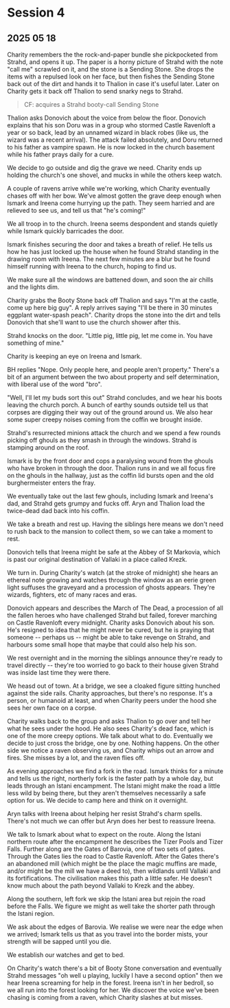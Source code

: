 # Session 4
## 2025 05 18

Charity remembers the the rock-and-paper bundle she pickpocketed from Strahd, and opens it up. The paper is a horny picture of Strahd with the note "call me" scrawled on it, and the stone is a Sending Stone. She drops the items with a repulsed look on her face, but then fishes the Sending Stone back out of the dirt and hands it to Thalion in case it's useful later. Later on Charity gets it back off Thalion to send snarky negs to Strahd.

> CF: acquires a Strahd booty-call Sending Stone

Thalion asks Donovich about the voice from below the floor. Donovich explains that his son Doru was in a group who stormed Castle Ravenloft a year or so back, lead by an unnamed wizard in black robes (like us, the wizard was a recent arrival). The attack failed absolutely, and Doru returned to his father as vampire spawn. He is now locked in the church basement while his father prays daily for a cure.

We decide to go outside and dig the grave we need. Charity ends up holding the church's one shovel, and mucks in while the others keep watch.

A couple of ravens arrive while we're working, which Charity eventually chases off with her bow. We've almost gotten the grave deep enough when Ismark and Ireena come hurrying up the path. They seem harried and are relieved to see us, and tell us that "he's coming!"

We all troop in to the church. Ireena seems despondent and stands quietly while Ismark quickly barricades the door.

Ismark finishes securing the door and takes a breath of relief. He tells us how he has just locked up the house when he found Strahd standing in the drawing room with Ireena. The next few minutes are a blur but he found himself running with Ireena to the church, hoping to find us.

We make sure all the windows are battened down, and soon the air chills and the lights dim.

Charity grabs the Booty Stone back off Thalion and says "I'm at the castle, come up here big guy". A reply arrives saying "I'll be there in 30 minutes eggplant water-spash peach". Charity drops the stone into the dirt and tells Donovich that she'll want to use the church shower after this.

Strahd knocks on the door. "Little pig, little pig, let me come in. You have something of mine."

Charity is keeping an eye on Ireena and Ismark.

BH replies "Nope. Only people here, and people aren't property." There's a bit of an argument between the two about property and self determination, with liberal use of the word "bro".

"Well, I'll let my buds sort this out" Strahd concludes, and we hear his boots leaving the church porch. A bunch of earthy sounds outside tell us that corpses are digging their way out of the ground around us. We also hear some super creepy noises coming from the coffin we brought inside.

Strahd's resurrected minions attack the church and we spend a few rounds picking off ghouls as they smash in through the windows. Strahd is stamping around on the roof.

Ismark is by the front door and cops a paralysing wound from the ghouls who have broken in through the door. Thalion runs in and we all focus fire on the ghouls in the hallway, just as the coffin lid bursts open and the old burghermeister enters the fray.

We eventually take out the last few ghouls, including Ismark and Ireena's dad, and Strahd gets grumpy and fucks off. Aryn and Thalion load the twice-dead dad back into his coffin.

We take a breath and rest up. Having the siblings here means we don't need to rush back to the mansion to collect them, so we can take a moment to rest.

Donovich tells that Ireena might be safe at the Abbey of St Markovia, which is past our original destination of Vallaki in a place called Krezk.

We turn in. During Charity's watch (at the stroke of midnight) she hears an ethereal note growing and watches through the window as an eerie green light suffuses the graveyard and a procession of ghosts appears. They're wizards, fighters, etc of many races and eras.

Donovich appears and describes the March of The Dead, a procession of all the fallen heroes who have challenged Strahd but failed, forever marching on Castle Ravenloft every midnight. Charity asks Donovich about his son. He's resigned to idea that he might never be cured, but he is praying that someone -- perhaps us -- might be able to take revenge on Strahd, and harbours some small hope that maybe that could also help his son.

We rest overnight and in the morning the siblings announce they're ready to travel directly -- they're too worried to go back to their house given Strahd was inside last time they were there.

We heasd out of town. At a bridge, we see a cloaked figure sitting hunched against the side rails. Charity approaches, but there's no response. It's a person, or humanoid at least, and when Charity peers under the hood she sees her own face on a corpse.

Charity walks back to the group and asks Thalion to go over and tell her what he sees under the hood. He also sees Charity's dead face, which is one of the more creepy options. We talk about what to do. Eventually we decide to just cross the bridge, one by one. Nothing happens. On the other side we notice a raven observing us, and Charity whips out an arrow and fires. She misses by a lot, and the raven flies off.

As evening approaches we find a fork in the road. Ismark thinks for a minute and tells us the right, northerly fork is the faster path by a whole day, but leads through an Istani encampment. The Istani might make the road a little less wild by being there, but they aren't themselves necessarily a safe option for us. We decide to camp here and think on it overnight.

Aryn talks with Ireena about helping her resist Strahd's charm spells. There's not much we can offer but Aryn does her best to reassure Ireena.

We talk to Ismark about what to expect on the route. Along the Istani northern route after the encampment he describes the Tizer Pools and Tizer Falls. Further along are the Gates of Barovia, one of two sets of gates. Through the Gates lies the road to Castle Ravenloft. After the Gates there's an abandoned mill (which might be the place the magic muffins are made, and/or might be the mill we have a deed to), then wildlands until Vallaki and its fortifications. The civilisation makes this path a little safer. He doesn't know much about the path beyond Vallaki to Krezk and the abbey.

Along the southern, left fork we skip the Istani area but rejoin the road before the Falls. We figure we might as well take the shorter path through the Istani region.

We ask about the edges of Barovia. We realise we were near the edge when we arrived; Ismark tells us that as you travel into the border mists, your strength will be sapped until you die.

We establish our watches and get to bed.

On Charity's watch there's a bit of Booty Stone conversation and eventually Strahd messages "oh well u playing, luckily I have a second option" then we hear Ireena screaming for help in the forest. Ireena isn't in her bedroll, so we all run into the forest looking for her. We discover the voice we've been chasing is coming from a raven, which Charity slashes at but misses.
